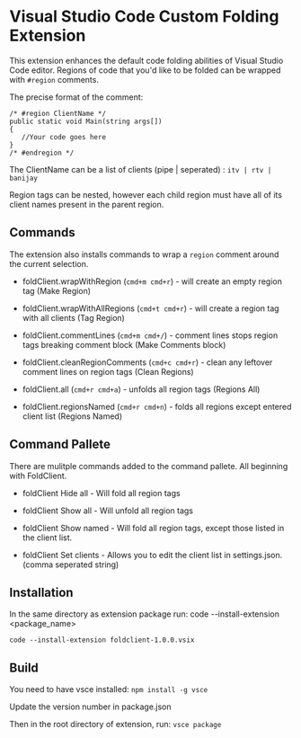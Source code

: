 # Visual Studio Code Custom Folding Extension

This extension enhances the default code folding abilities of Visual Studio Code editor. Regions of code that you'd like to be folded can be wrapped with `#region` comments.


The precise format of the comment:

    /* #region ClientName */
    public static void Main(string args[])
    {
       //Your code goes here
    }
    /* #endregion */

The ClientName can be a list of clients (pipe | seperated) : `itv | rtv | banijay`

Region tags can be nested, however each child region must have all of its client names present in the parent region.

## Commands

The extension also installs commands to wrap a `region` comment around the current selection.

- foldClient.wrapWithRegion (`cmd+m cmd+r`)   - will create an empty region tag (Make Region)

- foldClient.wrapWithAllRegions (`cmd+t cmd+r`)  - will create a region tag with all clients (Tag Region)

- foldClient.commentLines (`cmd+m cmd+/`)  - comment lines stops region tags breaking comment block (Make Comments block)

- foldClient.cleanRegionComments (`cmd+c cmd+r`)  - clean any leftover comment lines on region tags (Clean Regions)

- foldClient.all (`cmd+r cmd+a`)  - unfolds all region tags (Regions All)

- foldClient.regionsNamed (`cmd+r cmd+n`)  - folds all regions except entered client list (Regions Named)


## Command Pallete

There are mulitple commands added to the command pallete. All beginning with FoldClient.

- foldClient Hide all - Will fold all region tags

- foldClient Show all - Will unfold all region tags

- foldClient Show named  - Will fold all region tags, except those listed in the client list.

- foldClient Set clients - Allows you to edit the client list in settings.json. (comma seperated string)


## Installation

In the same directory as extension package run: code --install-extension <package_name>

`code --install-extension foldclient-1.0.0.vsix`

## Build

You need to have vsce installed: `npm install -g vsce`

Update the version number in package.json

Then in the root directory of extension, run: `vsce package`